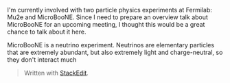 I'm currently involved with two particle physics experiments at Fermilab: Mu2e and MicroBooNE. Since I need to prepare an overview talk about MicroBooNE for an upcoming meeting, I thought this would be a great chance to talk about it here.

MicroBooNE is a neutrino experiment. Neutrinos are elementary particles that are extremely abundant, but also extremely light and charge-neutral, so they don't interact much


> Written with [StackEdit](https://stackedit.io/).
<!--stackedit_data:
eyJoaXN0b3J5IjpbLTI3MTcyNTgwNyw3MzA5OTgxMTZdfQ==
-->